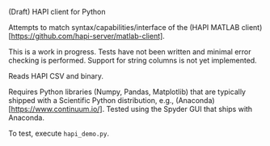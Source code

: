 (Draft) HAPI client for Python

Attempts to match syntax/capabilities/interface of the (HAPI MATLAB client)[https://github.com/hapi-server/matlab-client].

This is a work in progress.  Tests have not been written and minimal error checking is performed. Support for string columns is not yet implemented.

Reads HAPI CSV and binary.

Requires Python libraries (Numpy, Pandas, Matplotlib) that are typically shipped with a Scientific Python distribution, e.g., (Anaconda)[https://www.continuum.io/].  Tested using the Spyder GUI that ships with Anaconda.

To test, execute `hapi_demo.py`.